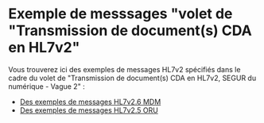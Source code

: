 
# Exemple de messsages  "volet de "Transmission de document(s) CDA en HL7v2"


Vous trouverez ici des exemples de messages HL7v2 spécifiés dans le cadre du volet de "Transmission de document(s) CDA en HL7v2, SEGUR du numérique - Vague 2" :
- [Des exemples de messages HL7v2.6 MDM](MDM)
- [Des exemples de messages HL7v2.5 ORU](ORU)





